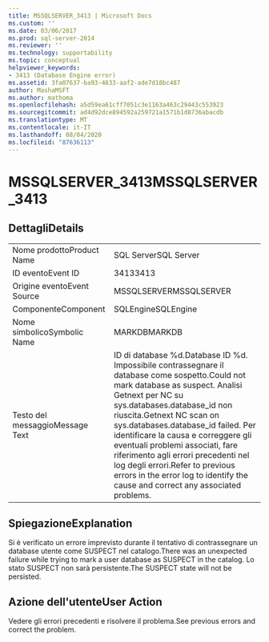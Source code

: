 ```yaml
---
title: MSSQLSERVER_3413 | Microsoft Docs
ms.custom: ''
ms.date: 03/06/2017
ms.prod: sql-server-2014
ms.reviewer: ''
ms.technology: supportability
ms.topic: conceptual
helpviewer_keywords:
- 3413 (Database Engine error)
ms.assetid: 3fa07637-ba93-4633-aaf2-ade7d18bc487
author: MashaMSFT
ms.author: mathoma
ms.openlocfilehash: a5d59ea61cff7051c3e1163a463c29443c553923
ms.sourcegitcommit: ad4d92dce894592a259721a1571b1d8736abacdb
ms.translationtype: MT
ms.contentlocale: it-IT
ms.lasthandoff: 08/04/2020
ms.locfileid: "87636113"
---
```

# <a name="mssqlserver_3413"></a><span data-ttu-id="beec1-102">MSSQLSERVER_3413</span><span class="sxs-lookup"><span data-stu-id="beec1-102">MSSQLSERVER_3413</span></span>
    
## <a name="details"></a><span data-ttu-id="beec1-103">Dettagli</span><span class="sxs-lookup"><span data-stu-id="beec1-103">Details</span></span>  
  
|||  
|-|-|  
|<span data-ttu-id="beec1-104">Nome prodotto</span><span class="sxs-lookup"><span data-stu-id="beec1-104">Product Name</span></span>|<span data-ttu-id="beec1-105">SQL Server</span><span class="sxs-lookup"><span data-stu-id="beec1-105">SQL Server</span></span>|  
|<span data-ttu-id="beec1-106">ID evento</span><span class="sxs-lookup"><span data-stu-id="beec1-106">Event ID</span></span>|<span data-ttu-id="beec1-107">3413</span><span class="sxs-lookup"><span data-stu-id="beec1-107">3413</span></span>|  
|<span data-ttu-id="beec1-108">Origine evento</span><span class="sxs-lookup"><span data-stu-id="beec1-108">Event Source</span></span>|<span data-ttu-id="beec1-109">MSSQLSERVER</span><span class="sxs-lookup"><span data-stu-id="beec1-109">MSSQLSERVER</span></span>|  
|<span data-ttu-id="beec1-110">Componente</span><span class="sxs-lookup"><span data-stu-id="beec1-110">Component</span></span>|<span data-ttu-id="beec1-111">SQLEngine</span><span class="sxs-lookup"><span data-stu-id="beec1-111">SQLEngine</span></span>|  
|<span data-ttu-id="beec1-112">Nome simbolico</span><span class="sxs-lookup"><span data-stu-id="beec1-112">Symbolic Name</span></span>|<span data-ttu-id="beec1-113">MARKDB</span><span class="sxs-lookup"><span data-stu-id="beec1-113">MARKDB</span></span>|  
|<span data-ttu-id="beec1-114">Testo del messaggio</span><span class="sxs-lookup"><span data-stu-id="beec1-114">Message Text</span></span>|<span data-ttu-id="beec1-115">ID di database %d.</span><span class="sxs-lookup"><span data-stu-id="beec1-115">Database ID %d.</span></span> <span data-ttu-id="beec1-116">Impossibile contrassegnare il database come sospetto.</span><span class="sxs-lookup"><span data-stu-id="beec1-116">Could not mark database as suspect.</span></span> <span data-ttu-id="beec1-117">Analisi Getnext per NC su sys.databases.database_id non riuscita.</span><span class="sxs-lookup"><span data-stu-id="beec1-117">Getnext NC scan on sys.databases.database_id failed.</span></span> <span data-ttu-id="beec1-118">Per identificare la causa e correggere gli eventuali problemi associati, fare riferimento agli errori precedenti nel log degli errori.</span><span class="sxs-lookup"><span data-stu-id="beec1-118">Refer to previous errors in the error log to identify the cause and correct any associated problems.</span></span>|  
  
## <a name="explanation"></a><span data-ttu-id="beec1-119">Spiegazione</span><span class="sxs-lookup"><span data-stu-id="beec1-119">Explanation</span></span>  
 <span data-ttu-id="beec1-120">Si è verificato un errore imprevisto durante il tentativo di contrassegnare un database utente come SUSPECT nel catalogo.</span><span class="sxs-lookup"><span data-stu-id="beec1-120">There was an unexpected failure while trying to mark a user database as SUSPECT in the catalog.</span></span> <span data-ttu-id="beec1-121">Lo stato SUSPECT non sarà persistente.</span><span class="sxs-lookup"><span data-stu-id="beec1-121">The SUSPECT state will not be persisted.</span></span>  
  
## <a name="user-action"></a><span data-ttu-id="beec1-122">Azione dell'utente</span><span class="sxs-lookup"><span data-stu-id="beec1-122">User Action</span></span>  
 <span data-ttu-id="beec1-123">Vedere gli errori precedenti e risolvere il problema.</span><span class="sxs-lookup"><span data-stu-id="beec1-123">See previous errors and correct the problem.</span></span>  
  
  
